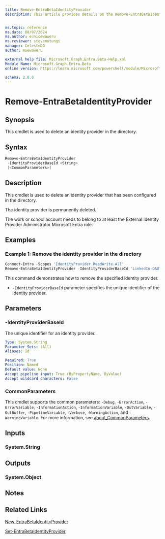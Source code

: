 ```yaml
---
title: Remove-EntraBetaIdentityProvider
description: This article provides details on the Remove-EntraBetaIdentityProvider command.


ms.topic: reference
ms.date: 08/07/2024
ms.author: eunicewaweru
ms.reviewer: stevemutungi
manager: CelesteDG
author: msewaweru

external help file: Microsoft.Graph.Entra.Beta-Help.xml
Module Name: Microsoft.Graph.Entra.Beta
online version: https://learn.microsoft.com/powershell/module/Microsoft.Graph.Entra.Beta/Remove-EntraBetaIdentityProvider

schema: 2.0.0
---
```


# Remove-EntraBetaIdentityProvider

## Synopsis

This cmdlet is used to delete an identity provider in the directory.

## Syntax

```powershell
Remove-EntraBetaIdentityProvider
 -IdentityProviderBaseId <String>
 [<CommonParameters>]
```

## Description

This cmdlet is used to delete an identity provider that has been configured in the directory.

The identity provider is permanently deleted.

The work or school account needs to belong to at least the External Identity Provider Administrator Microsoft Entra role.

## Examples

### Example 1: Remove the identity provider in the directory

```powershell
Connect-Entra -Scopes 'IdentityProvider.ReadWrite.All'
Remove-EntraBetaIdentityProvider -IdentityProviderBaseId 'LinkedIn-OAUTH'
```

This command demonstrates how to remove the specified identity provider.

- `-IdentityProviderBaseId` parameter specifies the unique identifier of the identity provider.

## Parameters

### -IdentityProviderBaseId

The unique identifier for an identity provider.

```yaml
Type: System.String
Parameter Sets: (All)
Aliases: Id

Required: True
Position: Named
Default value: None
Accept pipeline input: True (ByPropertyName, ByValue)
Accept wildcard characters: False
```

### CommonParameters

This cmdlet supports the common parameters: `-Debug`, `-ErrorAction`, `-ErrorVariable`, `-InformationAction`, `-InformationVariable`, `-OutVariable`, `-OutBuffer`, `-PipelineVariable`, `-Verbose`, `-WarningAction`, and `-WarningVariable`. For more information, see [about_CommonParameters](https://go.microsoft.com/fwlink/?LinkID=113216).

## Inputs

### System.String

## Outputs

### System.Object

## Notes

## Related Links

[New-EntraBetaIdentityProvider](New-EntraBetaIdentityProvider.md)

[Set-EntraBetaIdentityProvider](Set-EntraBetaIdentityProvider.md)
